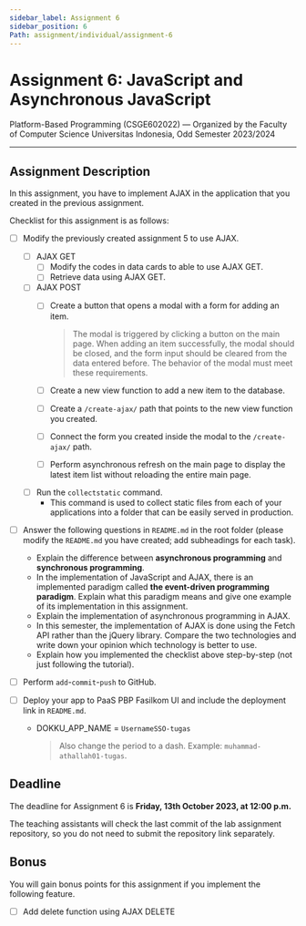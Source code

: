 ```yaml
---
sidebar_label: Assignment 6
sidebar_position: 6
Path: assignment/individual/assignment-6
---
```


# Assignment 6: JavaScript and Asynchronous JavaScript

Platform-Based Programming (CSGE602022) — Organized by the Faculty of Computer Science Universitas Indonesia, Odd Semester 2023/2024

---

## Assignment Description

In this assignment, you have to implement AJAX in the application that you created in the previous assignment.

Checklist for this assignment is as follows:

- [ ] Modify the previously created assignment 5 to use AJAX.
  - [ ] AJAX GET
    - [ ] Modify the codes in data cards to able to use AJAX GET.
    - [ ] Retrieve data using AJAX GET.
  - [ ] AJAX POST
    - [ ] Create a button that opens a modal with a form for adding an item.

        > The modal is triggered by clicking a button on the main page. When adding an item successfully, the modal should be closed, and the form input should be cleared from the data entered before. The behavior of the modal must meet these requirements.

    - [ ] Create a new view function to add a new item to the database.
    - [ ] Create a `/create-ajax/` path that points to the new view function you created.
    - [ ] Connect the form you created inside the modal to the `/create-ajax/` path.
    - [ ] Perform asynchronous refresh on the main page to display the latest item list without reloading the entire main page.
  - [ ] Run the `collectstatic` command.
    - This command is used to collect static files from each of your applications into a folder that can be easily served in production.
- [ ] Answer the following questions in `README.md` in the root folder (please modify the `README.md` you have created; add subheadings for each task).
    - Explain the difference between **asynchronous programming** and **synchronous programming**.
    - In the implementation of JavaScript and AJAX, there is an implemented paradigm called **the event-driven programming paradigm**. Explain what this paradigm means and give one example of its implementation in this assignment.
    - Explain the implementation of asynchronous programming in AJAX.
    - In this semester, the implementation of AJAX is done using the Fetch API rather than the jQuery library. Compare the two technologies and write down your opinion which technology is better to use.
    - Explain how you implemented the checklist above step-by-step (not just following the tutorial).

- [ ] Perform `add`-`commit`-`push` to GitHub.

- [ ] Deploy your app to PaaS PBP Fasilkom UI and include the deployment link in `README.md`.

    - DOKKU_APP_NAME = `UsernameSSO-tugas`

      > Also change the period to a dash. Example: `muhammad-athallah01-tugas`.

## Deadline

The deadline for Assignment 6 is **Friday, 13th October 2023, at 12:00 p.m.**

The teaching assistants will check the last commit of the lab assignment repository, so you do not need to submit the repository link separately.

## Bonus

You will gain bonus points for this assignment if you implement the following feature.

- [ ] Add delete function using AJAX DELETE
